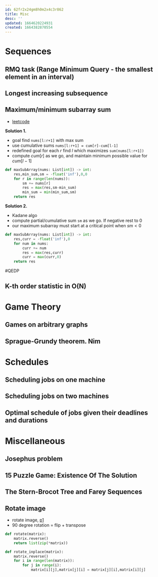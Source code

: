 ```yaml
---
id: 62fr2x24gm8h0m2x4c3r862
title: Misc
desc: ''
updated: 1664620224931
created: 1664382870554
---
```



# Sequences
## RMQ task (Range Minimum Query - the smallest element in an interval)
## Longest increasing subsequence
## Maximum/minimum subarray sum
- [leetcode](https://leetcode.com/problems/maximum-subarray/)

**Solution 1.**
- goal find `nums[l:r+1]` with max sum
- use cumulative sums `nums[l:r+1] = cum[r]-cum[l-1]`
- redefined goal for each $r$ find $l$ which maximizes `sum(nums[l:r+1])`
- compute $cum[r]$ as we go, and maintain minimum possible value for $cum[l-1]$

```Python
def maxSubArray(nums: List[int]) -> int:
    res,min_sum,sm = -float('inf'),0,0
    for r in range(len(nums)):
        sm += nums[r]
        res = max(res,sm-min_sum)
        min_sum = min(min_sum,sm)
    return res
```

**Solution 2.**
- Kadane algo
- compute partial/cumulative sum `sm` as we go. If negative rest to 0
- our maximum subarray must start at a critical point when $sm < 0$

```Python
def maxSubArray(nums: List[int]) -> int:
    res,curr = -float('inf'),0
    for num in nums:
        curr += num
        res = max(res,curr)
        curr = max(curr,0)
    return res
```

#QEDP


## K-th order statistic in O(N)
# Game Theory
## Games on arbitrary graphs
## Sprague-Grundy theorem. Nim
# Schedules
## Scheduling jobs on one machine
## Scheduling jobs on two machines
## Optimal schedule of jobs given their deadlines and durations
# Miscellaneous
## Josephus problem
## 15 Puzzle Game: Existence Of The Solution
## The Stern-Brocot Tree and Farey Sequences

## Rotate image

- rotate image, [p1](https://leetcode.com/problems/rotate-image/)
- 90 degree rotation = flip + transpose
```Python
def rotate(matrix):
    matrix.reverse()
    return list(zip(*matrix))

def rotate_inplace(matrix):
    matrix.reverse()
    for i in range(len(matrix)):
        for j in range(i):
            matrix[i][j],matrix[j][i] = matrix[j][i],matrix[i][j]
```